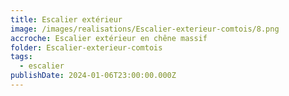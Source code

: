 ```yaml
---
title: Escalier extérieur
image: /images/realisations/Escalier-exterieur-comtois/8.png
accroche: Escalier extérieur en chêne massif
folder: Escalier-exterieur-comtois
tags:
  - escalier
publishDate: 2024-01-06T23:00:00.000Z
---
```


